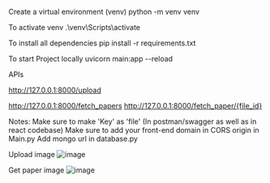Create a virtual environment (venv) python -m venv venv

To activate venv .\venv\Scripts\activate

To install all dependencies pip install -r requirements.txt

To start Project locally uvicorn main:app --reload

APIs

http://127.0.0.1:8000/upload

http://127.0.0.1:8000/fetch_papers http://127.0.0.1:8000/fetch_paper/{file_id}

Notes: Make sure to make 'Key' as 'file' (In postman/swagger as well as in react codebase) Make sure to add your front-end domain in CORS origin in Main.py Add mongo url in database.py

Upload image
![image](https://github.com/user-attachments/assets/a8ba240c-c915-4dcb-9fe7-e8952e047a3f)


Get paper image
![image](https://github.com/user-attachments/assets/0220fe36-66d6-40f5-9256-2dc0a00d799e)
